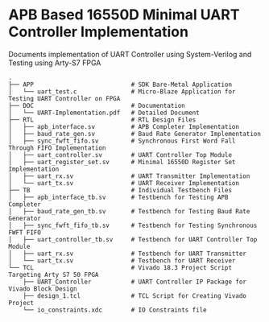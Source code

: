 # APB Based 16550D Minimal UART Controller Implementation
Documents implementation of UART Controller using System-Verilog and Testing using Arty-S7 FPGA

    .
	├── APP                           # SDK Bare-Metal Application
	│   └── uart_test.c               # Micro-Blaze Application for Testing UART Controller on FPGA
	├── DOC                           # Documentation
	│   └── UART-Implementation.pdf   # Detailed Document
    ├── RTL                           # RTL Design Files
    │   ├── apb_interface.sv          # APB Completer Implementation
    │   ├── baud_rate_gen.sv          # Baud Rate Generator Implementation
    │   ├── sync_fwft_fifo.sv         # Synchronous First Word Fall Through FIFO Implementation
    │   ├── uart_controller.sv        # UART Controller Top Module
    │   ├── uart_register_set.sv      # Minimal 16550D Register Set Implementation
    │   ├── uart_rx.sv                # UART Transmitter Implementation
    │   └── uart_tx.sv                # UART Receiver Implementation
    ├── TB                            # Individual Testbench Files
	│   ├── apb_interface_tb.sv       # Testbench for Testing APB Completer
    │   ├── baud_rate_gen_tb.sv       # Testbench for Testing Baud Rate Generator
    │   ├── sync_fwft_fifo_tb.sv      # Testbench for Testing Synchronous FWFT FIFO
    │   ├── uart_controller_tb.sv     # Testbench for UART Controller Top Module
    │   ├── uart_rx.sv                # Testbench for UART Transmitter
    │   └── uart_tx.sv                # Testbench for UART Receiver
	└── TCL                           # Vivado 18.3 Project Script Targeting Arty S7 50 FPGA
        ├── UART_Controller           # UART Controller IP Package for Vivado Block Design
        ├── design_1.tcl              # TCL Script for Creating Vivado Project
        └── io_constraints.xdc        # IO Constraints file